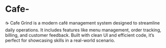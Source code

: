 # Cafe-
☕ Cafe Grind is a modern café management system designed to streamline daily operations. It includes features like menu management, order tracking, billing, and customer feedback. Built with clean UI and efficient code, it’s perfect for showcasing  skills in a real-world scenario.
